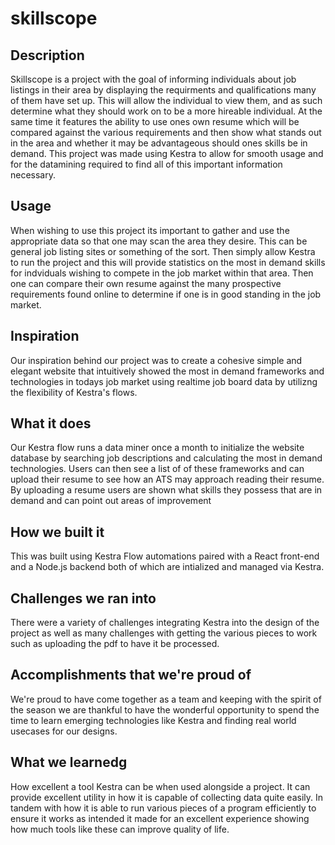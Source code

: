 # skillscope

## Description
Skillscope is a project with the goal of informing individuals
about job listings in their area by displaying the requirments
and qualifications many of them have set up.  This will allow the 
individual to view them, and as such determine what they should work
on to be a more hireable individual. At the same time it features the 
ability to use ones own resume which will be compared against the 
various requirements and then show what stands out in the area
and whether it may be advantageous should ones skills be in demand.
This project was made using Kestra to allow for smooth usage and for the 
datamining required to find all of this important information necessary.

## Usage
When wishing to use this project its important to gather and use the appropriate
data so that one may scan the area they desire. This can be general job listing 
sites or something of the sort. Then simply allow Kestra to run the project
and this will provide statistics on the most in demand skills for indviduals 
wishing to compete in the job market within that area. Then one can compare
their own resume against the many prospective requirements found online
to determine if one is in good standing in the job market.


## Inspiration
Our inspiration behind our project was to create a cohesive simple and elegant website that intuitively showed the most in demand frameworks and technologies in todays job market using realtime job board data by utilizng the flexibility of Kestra's flows. 
## What it does
Our Kestra flow runs a data miner once a month to initialize the website database by searching job descriptions and calculating the most in demand technologies. Users can then see a list of of these frameworks and can upload their resume to see how an ATS may approach reading their resume. By uploading a resume users are shown what skills they possess that are in demand and can point out areas of improvement
## How we built it
This was built using Kestra Flow automations paired with a React front-end and a Node.js backend both of which are intialized and managed via Kestra.
 
## Challenges we ran into
There were a variety of challenges integrating Kestra into the design of the project as well as many
challenges with getting the various pieces to work such as uploading the pdf to have it be processed.

## Accomplishments that we're proud of
We're proud to have come together as a team and keeping with the spirit of the season we are thankful to have the wonderful opportunity to spend the time to learn emerging technologies like Kestra and finding real world usecases for our designs. 

## What we learnedg
How excellent a tool Kestra can be when used alongside a project. It can provide excellent utility
in how it is capable of collecting data quite easily. In tandem with how it is able to run various
pieces of a program efficiently to ensure it works as intended it made for an excellent experience
showing how much tools like these can improve quality of life.

